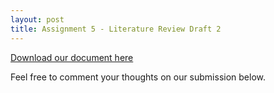 ```yaml
---
layout: post
title: Assignment 5 - Literature Review Draft 2
---
```


[Download our document here](uploads/carvallo_depano_rafols_Assignment5.pdf)

Feel free to comment your thoughts on our submission below.
